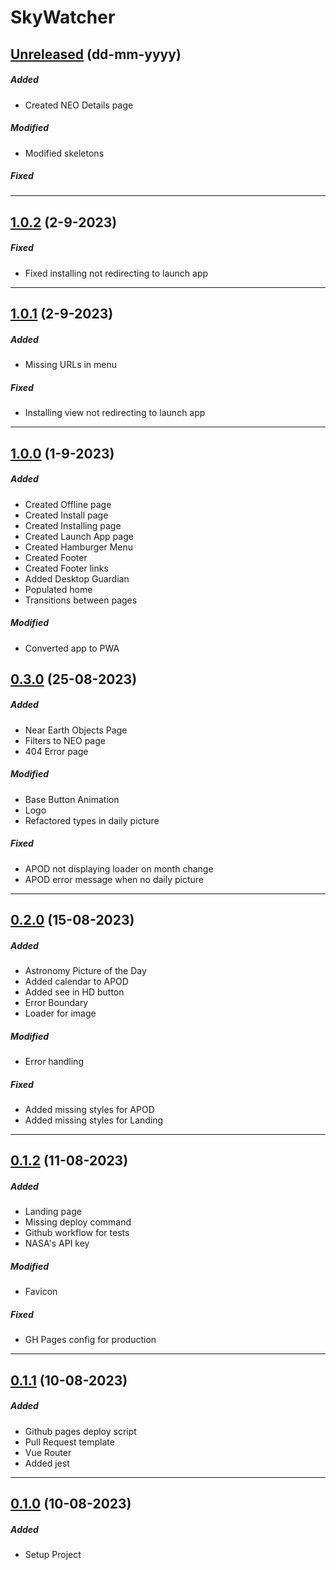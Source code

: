# SkyWatcher

## [Unreleased](https://github.com/nashaguayo/skywatcher/compare/1.0.2...develop) (dd-mm-yyyy)

##### Added

- Created NEO Details page

##### Modified

- Modified skeletons

##### Fixed

---

## [1.0.2](https://github.com/nashaguayo/skywatcher/compare/1.0.1...1.0.2) (2-9-2023)

##### Fixed

- Fixed installing not redirecting to launch app

---

## [1.0.1](https://github.com/nashaguayo/skywatcher/compare/1.0.0...1.0.1) (2-9-2023)

##### Added

- Missing URLs in menu

##### Fixed

- Installing view not redirecting to launch app

---

## [1.0.0](https://github.com/nashaguayo/skywatcher/compare/0.3.0...1.0.0) (1-9-2023)

##### Added

- Created Offline page
- Created Install page
- Created Installing page
- Created Launch App page
- Created Hamburger Menu
- Created Footer
- Created Footer links
- Added Desktop Guardian
- Populated home
- Transitions between pages

##### Modified

- Converted app to PWA

## [0.3.0](https://github.com/nashaguayo/skywatcher/compare/0.2.0...0.3.0) (25-08-2023)

##### Added

- Near Earth Objects Page
- Filters to NEO page
- 404 Error page

##### Modified

- Base Button Animation
- Logo
- Refactored types in daily picture

##### Fixed

- APOD not displaying loader on month change
- APOD error message when no daily picture

---

## [0.2.0](https://github.com/nashaguayo/skywatcher/compare/0.1.2...0.2.0) (15-08-2023)

##### Added

- Astronomy Picture of the Day
- Added calendar to APOD
- Added see in HD button
- Error Boundary
- Loader for image

##### Modified

- Error handling

##### Fixed

- Added missing styles for APOD
- Added missing styles for Landing

---

## [0.1.2](https://github.com/nashaguayo/skywatcher/compare/0.1.1...0.1.2) (11-08-2023)

##### Added

- Landing page
- Missing deploy command
- Github workflow for tests
- NASA's API key

##### Modified

- Favicon

##### Fixed

- GH Pages config for production

---

## [0.1.1](https://github.com/nashaguayo/skywatcher/compare/0.1.0...0.1.1) (10-08-2023)

##### Added

- Github pages deploy script
- Pull Request template
- Vue Router
- Added jest

---

## [0.1.0](https://github.com/nashaguayo/skywatcher/releases/tag/0.1.0) (10-08-2023)

##### Added

- Setup Project
